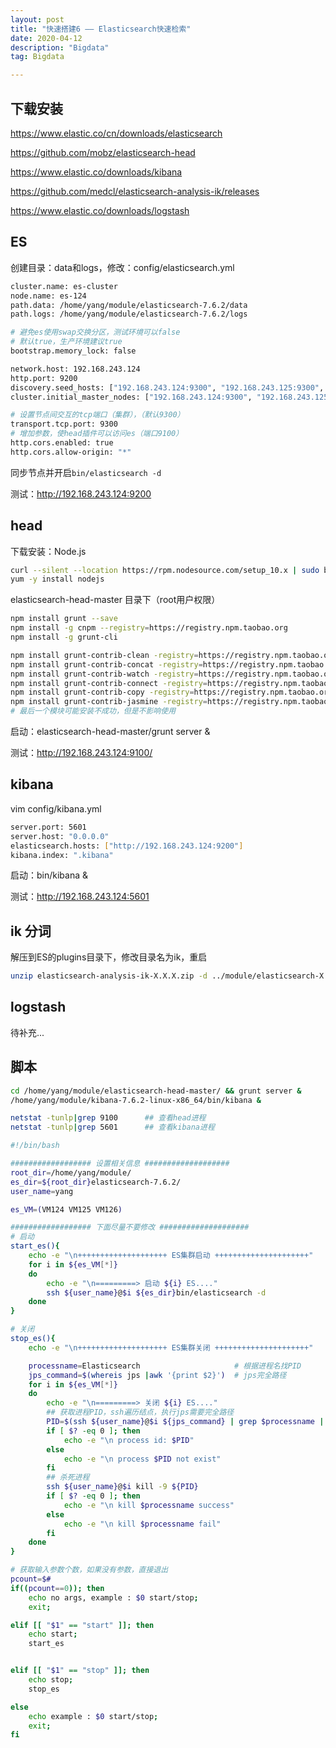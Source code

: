 ```yaml
---
layout: post
title: "快速搭建6 —— Elasticsearch快速检索"
date: 2020-04-12
description: "Bigdata"
tag: Bigdata

---
```


## 下载安装

https://www.elastic.co/cn/downloads/elasticsearch

https://github.com/mobz/elasticsearch-head

https://www.elastic.co/downloads/kibana

https://github.com/medcl/elasticsearch-analysis-ik/releases

https://www.elastic.co/downloads/logstash


## ES

创建目录：data和logs，修改：config/elasticsearch.yml
```sh
cluster.name: es-cluster
node.name: es-124
path.data: /home/yang/module/elasticsearch-7.6.2/data
path.logs: /home/yang/module/elasticsearch-7.6.2/logs

# 避免es使用swap交换分区，测试环境可以false
# 默认true，生产环境建议true
bootstrap.memory_lock: false 

network.host: 192.168.243.124
http.port: 9200
discovery.seed_hosts: ["192.168.243.124:9300", "192.168.243.125:9300", "192.168.243.126:9300"]
cluster.initial_master_nodes: ["192.168.243.124:9300", "192.168.243.125:9300", "192.168.243.126:9300"]

# 设置节点间交互的tcp端口（集群），（默认9300）
transport.tcp.port: 9300
# 增加参数，使head插件可以访问es（端口9100）
http.cors.enabled: true
http.cors.allow-origin: "*"
```

同步节点并开启`bin/elasticsearch -d`

测试：http://192.168.243.124:9200


## head

下载安装：Node.js
```sh
curl --silent --location https://rpm.nodesource.com/setup_10.x | sudo bash -
yum -y install nodejs
```

elasticsearch-head-master 目录下（root用户权限）
```sh
npm install grunt --save
npm install -g cnpm --registry=https://registry.npm.taobao.org
npm install -g grunt-cli

npm install grunt-contrib-clean -registry=https://registry.npm.taobao.org
npm install grunt-contrib-concat -registry=https://registry.npm.taobao.org
npm install grunt-contrib-watch -registry=https://registry.npm.taobao.org 
npm install grunt-contrib-connect -registry=https://registry.npm.taobao.org
npm install grunt-contrib-copy -registry=https://registry.npm.taobao.org 
npm install grunt-contrib-jasmine -registry=https://registry.npm.taobao.org
# 最后一个模块可能安装不成功，但是不影响使用
```

启动：elasticsearch-head-master/grunt server &

测试：http://192.168.243.124:9100/



## kibana

vim config/kibana.yml
```sh
server.port: 5601
server.host: "0.0.0.0"
elasticsearch.hosts: ["http://192.168.243.124:9200"]
kibana.index: ".kibana"
```

启动：bin/kibana &

测试：http://192.168.243.124:5601


## ik 分词

解压到ES的plugins目录下，修改目录名为ik，重启

```sh
unzip elasticsearch-analysis-ik-X.X.X.zip -d ../module/elasticsearch-X.X.X/plugins/ik
```


## logstash

待补充...



## 脚本

```sh
cd /home/yang/module/elasticsearch-head-master/ && grunt server &        ## 启动head
/home/yang/module/kibana-7.6.2-linux-x86_64/bin/kibana &                 ## 启动kibana
```

```sh                    
netstat -tunlp|grep 9100      ## 查看head进程
netstat -tunlp|grep 5601      ## 查看kibana进程
```

```sh
#!/bin/bash

################## 设置相关信息 ###################
root_dir=/home/yang/module/
es_dir=${root_dir}elasticsearch-7.6.2/
user_name=yang

es_VM=(VM124 VM125 VM126) 

################## 下面尽量不要修改 ####################
# 启动
start_es(){
    echo -e "\n++++++++++++++++++++ ES集群启动 +++++++++++++++++++++"
	for i in ${es_VM[*]}
	do
		echo -e "\n=========> 启动 ${i} ES...."
		ssh ${user_name}@$i ${es_dir}bin/elasticsearch -d
	done
}

# 关闭
stop_es(){
	echo -e "\n++++++++++++++++++++ ES集群关闭 +++++++++++++++++++++"

	processname=Elasticsearch                     # 根据进程名找PID
	jps_command=$(whereis jps |awk '{print $2}')  # jps完全路径
	for i in ${es_VM[*]}
	do
		echo -e "\n=========> 关闭 ${i} ES...."
		## 获取进程PID，ssh遍历结点，执行jps需要完全路径
		PID=$(ssh ${user_name}@$i ${jps_command} | grep $processname | awk '{print $1}')
		if [ $? -eq 0 ]; then
		    echo -e "\n process id: $PID"
		else
		    echo -e "\n process $PID not exist"
		fi
		## 杀死进程
		ssh ${user_name}@$i kill -9 ${PID}
		if [ $? -eq 0 ]; then
		    echo -e "\n kill $processname success"
		else
		    echo -e "\n kill $processname fail"
		fi
	done
}

# 获取输入参数个数，如果没有参数，直接退出
pcount=$#
if((pcount==0)); then
    echo no args, example : $0 start/stop;
    exit;

elif [[ "$1" == "start" ]]; then
    echo start;
    start_es


elif [[ "$1" == "stop" ]]; then
    echo stop;
    stop_es

else
    echo example : $0 start/stop;
    exit;
fi
```

